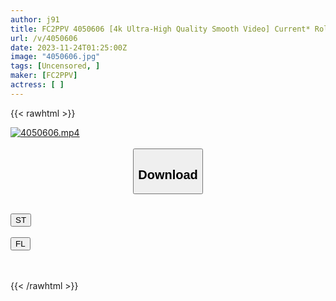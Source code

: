 ```yaml
---
author: j91
title: FC2PPV 4050606 [4k Ultra-High Quality Smooth Video] Current* Role Nurse! It Was Her First Time Shooting, And The Outdoor Exposure, Sitting On The Car And Standing From Behind Was So Erotic! S*******d, Crawling On All Fours With A Fixed Device, And Thrusted! 2nd Round Of Creampie, “Personal Shooting” Original 385th Person
url: /v/4050606
date: 2023-11-24T01:25:00Z
image: "4050606.jpg"
tags: [Uncensored, ]
maker: [FC2PPV]
actress: [ ]
---
```



{{< rawhtml >}}

<div class="video" data-videoid="xlLVGDxlLxHkPgK">
    <a href="javascript:;">
        <img src="/v/4050606/4050606.jpg" width="WIDTH" height="HEIGHT" alt="4050606.mp4" loading="lazy">
    </a>
</div>

<script type="text/javascript" src="https://j91.asia/asset/on-demand-st.js"></script>

<br>
  <link rel="stylesheet" href="https://j91.asia/asset/bs5.css">
  
  <center>
  <button class="btn btn-primary" type="button" data-bs-toggle="collapse" data-bs-target=".multi-collapse" aria-expanded="false" aria-controls="multiCollapseExample1 multiCollapseExample2"><h2>Download</h2></button></center>
</p>
<div class="row">
  <div class="col">
    <div class="collapse multi-collapse" id="multiCollapseExample1">
      <div class="card card-body">
	      	      <br>
<div class="buttons">  
<a href="https://streamtape.to/v/xlLVGDxlLxHkPgK" target="_blank"><button class="btn-hover color-3"><i class="fa fa-download"></i> ST</button></a></div>
    </div>
  </div>
</div>
  <div class="col">
    <div class="collapse multi-collapse" id="multiCollapseExample2">
      <div class="card card-body">
	      <br>
<div class="buttons">
    <a href="https://filelions.site/f/3stcdiku8j3h" target="_blank"><button class="btn-hover color-9"><i class="fa fa-download"></i> FL</button></a></div>
<br><br>
      </div>
    </div>
  </div>
</div>

{{< /rawhtml >}}